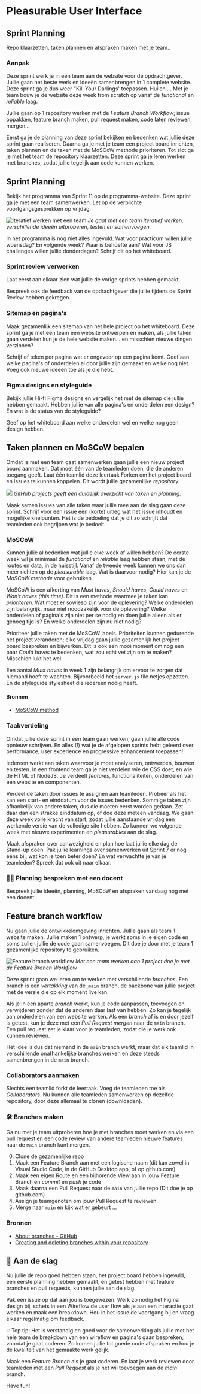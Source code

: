 # Pleasurable User Interface

## Sprint Planning

Repo klaarzetten, taken plannen en afspraken maken met je team..

### Aanpak
Deze sprint werk je in een team aan de website voor de opdrachtgever. 
Jullie gaan het beste werk en ideeën samenbrengen in 1 complete website.
Deze sprint ga je dus weer "Kill Your Darlings' toepassen. Huilen ... Met je team bouw je de website deze week from scratch op vanaf de _functional_ en _reliable_ laag.

Jullie gaan op 1 repository werken met de *Feature Branch Workflow*; issue oppakken, feature branch maken, pull request maken, code laten reviewen, mergen...

Eerst ga je de planning van deze sprint bekijken en bedenken wat jullie deze sprint gaan realiseren. Daarna ga je met je team een project board inrichten, taken plannen en de taken met de MoSCoW methode prioriteren. Tot slot ga je met het team de repository klaarzetten. Deze sprint ga je leren werken met branches, zodat jullie tegelijk aan code kunnen werken.

## Sprint Planning

Bekijk het programma van Sprint 11 op de programma-website. Deze sprint ga je met een team samenwerken. Let op de verplichte voortgangsgesprekken op vrijdag.

![Iteratief werken met een team](experimenteren-varieren.png) 
*Je gaat met een team iteratief werken, verschillende ideeën uitproberen, testen en samenvoegen.*

In het programma is nog niet alles ingevuld. Wat voor practicum willen jullie woensdag? En volgende week? Waar is behoefte aan? Wat voor JS challenges willen jullie donderdagen? Schrijf dit op het whiteboard.

### Sprint review verwerken
Laat eerst aan elkaar zien wat jullie de vorige sprints hebben gemaakt.

Bespreek ook de feedback van de opdrachtgever die jullie tijdens de Sprint Review hebben gekregen.

### Sitemap en pagina's
Maak gezamenlijk een sitemap van het hele project op het whiteboard. Deze sprint ga je met een team een website ontwerpen en maken, als jullie taken gaan verdelen kun je de hele website maken... en misschien nieuwe dingen verzinnen?

Schrijf of teken per pagina wat er ongeveer op een pagina komt. Geef aan welke pagina's of onderdelen al door jullie zijn gemaakt en welke nog niet. Voeg ook nieuwe ideeën toe als je die hebt.

### Figma designs en styleguide
Bekijk jullie Hi-fi Figma designs en vergelijk het met de sitemap die jullie hebben gemaakt. Hebben jullie van alle pagina's en onderdelen een design? 
En wat is de status van de styleguide?

Geef op het whiteboard aan welke onderdelen wel en welke nog geen design hebben.

## Taken plannen en MoSCoW bepalen

Omdat je met een team gaat samenwerken gaan jullie een nieuw project board aanmaken. Dat moet één van de teamleden doen, die de anderen toegang geeft. Laat één teamlid deze leertaak Forken om het project board en issues te kunnen koppelen. Dit wordt jullie gezamenlijke *repository*.

![](ghprojects-example-roadmap.webp)
*GitHub projects geeft een duidelijk overzicht van taken en planning.*

Maak samen issues van alle taken waar jullie mee aan de slag gaan deze sprint. Schrijf voor een issue een (korte) uitleg wat het issue inhoudt en mogelijke knelpunten. Het is de bedoeling dat je dit zo schrijft dat teamleden ook begrijpen wat je bedoelt...

### MoSCoW
Kunnen jullie al bedenken wat jullie elke week af willen hebben? De eerste week wil je minimaal de _functional_ en _reliable_ laag hebben staan, met de routes en data, in de huisstijl. Vanaf de tweede week kunnen we ons dan meer richten op de _pleasurable_ laag.
Wat is daarvoor nodig? Hier kan je de _MoSCoW methode_ voor gebruiken.

MoSCoW is een afkorting van *Must haves*, *Should haves*, *Could haves* en *Won't haves (this time)*. Dit is een methode waarmee je taken kan _prioriteren_. Wat moet er sowieso zijn voor de oplevering? Welke onderdelen zijn belangrijk, maar niet noodzakelijk voor de oplevering? Welke onderdelen of pagina's zijn niet per se nodig en doen jullie alleen als er genoeg tijd is? En welke onderdelen zijn nu niet nodig?

Prioriteer jullie taken met de MoSCoW labels. Prioriteiten kunnen gedurende het project veranderen; elke vrijdag gaan jullie gezamenlijk het project board bespreken en bijwerken. Dit is ook een mooi moment om nog een paar *Could haves* te bedenken, wat zou echt vet zijn om te maken? Misschien lukt het wel...

Een aantal *Must haves* in week 1 zijn belangrijk om ervoor te zorgen dat niemand hoeft te wachten. Bijvoorbeeld het `server.js` file netjes opzetten. En de styleguide stylesheet die iedereen nodig heeft.

#### Bronnen

- [MoSCoW method](https://en.wikipedia.org/wiki/MoSCoW_method)

### Taakverdeling

Omdat jullie deze sprint in een team gaan werken, gaan jullie alle code opnieuw schrijven. En alles (!) wat je de afgelopen sprints hebt geleerd over performance, user experience en progressive enhancement toepassen!

Iedereen werkt aan taken waarvoor je moet analyseren, ontwerpen, bouwen en testen. In een frontend team ga je niet verdelen wie de CSS doet, en wie de HTML of NodeJS. Je verdeelt _features_, functionaliteiten, onderdelen van een website en componenten.

Verdeel de taken door issues te assignen aan teamleden. Probeer als het kan een start- en einddatum voor de issues bedenken. Sommige taken zijn afhankelijk van andere taken, dus die moeten eerst worden gedaan. Zet daar dan een strakke einddatum op, of doe deze meteen vandaag.
We gaan deze week volle kracht van start, zodat jullie aanstaande vrijdag een werkende versie van de volledige site hebben. Zo kunnen we volgende week met nieuwe experimenten en _pleasurables_ aan de slag.


Maak afspraken over aanwezigheid en plan hoe laat jullie elke dag de Stand-up doen. 
Pak jullie learnings over samenwerken uit Sprint 7 er nog eens bij, wat kon je toen beter doen? En wat verwachtte je van je teamleden? Spreek dat ook uit naar elkaar.

### 🧑‍🏫 Planning bespreken met een docent
Bespreek jullie ideeën, planning, MoSCoW en afspraken vandaag nog met een docent.


## Feature branch workflow

Nu gaan jullie de ontwikkelomgeving inrichten. Jullie gaan als team 1 website maken. Jullie maken 1 ontwerp, je werkt soms in je eigen code en soms zullen jullie de code gaan samenvoegen. Dit doe je door met je team 1 gezamenlijke repository te gebruiken.

![Feature branch workflow](feature-branch.png) 
*Met een team werken aan 1 project doe je met de Feature Branch Workflow*

Deze sprint gaan we leren om te werken met verschillende _branches_. Een branch is een _vertakking_ van de`_main` branch, de backbone van jullie project met de versie die op elk moment live kan.

Als je in een aparte _branch_ werkt, kun je code aanpassen, toevoegen en verwijderen zonder dat de anderen daar last van hebben. Zo kan je tegelijk aan onderdelen van een website werken. Als een _branch_ af is en door jezelf is getest, kun je deze met een _Pull Request_ _mergen_ naar de `main` branch. Een pull request zet je klaar voor je teamleden, zodat die je werk ook kunnen reviewen.

Het idee is dus dat niemand in de `main` branch werkt, maar dat elk teamlid in verschillende onafhankelijke branches werken en deze steeds samenbrengen in de `main` branch.

### Collaborators aanmaken
Slechts één teamlid forkt de leertaak. Voeg de teamleden toe als _Collaborators_. Nu kunnen alle teamleden samenwerken op dezelfde repository, door deze allemaal te clonen (downloaden).

### 🛠️ Branches maken
Ga nu met je team uitproberen hoe je met branches moet werken en via een pull request en een code review van andere teamleden nieuwe features naar de `main` branch kunt mergen.

0. Clone de gezamenlijke repo
1. Maak een Feature Branch aan met een logische naam (dit kan zowel in Visual Studio Code, in de GitHub Desktop app, of op github.com)
2. Maak een eigen Route en een bijhorende View aan in jouw Feature Branch en _commit_ en _push_ je code
3. Maak daarna een Pull Request naar de `main` van jullie repo (Dit doe je op github.com)
4. Assign je teamgenoten om jouw Pull Request te reviewen
5. Merge naar `main` en kijk wat er gebeurt ...

### Bronnen

- [About branches - GitHub](https://docs.github.com/en/pull-requests/collaborating-with-pull-requests/proposing-changes-to-your-work-with-pull-requests/about-branches)
- [Creating and deleting branches within your repository](https://docs.github.com/en/pull-requests/collaborating-with-pull-requests/proposing-changes-to-your-work-with-pull-requests/creating-and-deleting-branches-within-your-repository)


## 👷 Aan de slag
Nu jullie de repo goed hebben staan, het project board hebben ingevuld, een eerste planning hebben gemaakt, en getest hebben met feature branches en pull requests, kunnen jullie aan de slag. 

Pak een issue op dat aan jou is toegewezen. Werk zo nodig het Figma design bij, schets in een Wireflow de user flow als je aan een interactie gaat werken en maak een breakdown. Hou in het issue de voortgang bij en vraag elkaar regelmatig om feedback. 

💡 Top tip: Het is verstandig en goed voor de samenwerking als jullie met het hele team de breakdown van een wireflow en pagina's gaan bespreken, voordat je gaat coderen. Zo komen jullie tot goede code afspraken en hou je de kwaliteit van het gemaakte werk gelijk.

Maak een _Feature Branch_ als je gaat coderen. En laat je werk reviewen door teamleden met een _Pull Request_ als je het wil toevoegen aan de _main_ branch.

Have fun!



<!--
### Samenwerken & planning
In de analysefase bespreek je als team welke werkzaamheden er zijn, wie wat gaat doen en maak je een planning. 
Er is veel werk aan de winkel deze sprint, maak afspraken om elke dag aan het project te werken en hoe jullie elkaar op de hoogte houden van de vorderingen.

### Materiaal voor samenwerken

- [About Github Projects, quickstart en best practices](https://docs.github.com/en/issues/planning-and-tracking-with-projects/learning-about-projects/about-projects)
- [De Daily standup meeting: uitleg en tips](https://scrumguide.nl/daily-standup-meeting/)

- [Making a pull-request](https://www.atlassian.com/git/tutorials/making-a-pull-request) (nb. wij gebruiken de feature-branch workflow)
- [How to Collaborate on GitHub](https://code.tutsplus.com/tutorials/how-to-collaborate-on-github--net-34267)
- [download het Team Canvas](https://github.com/fdnd-task/performance-matters-fast-website/blob/main/docs/Teamcanvas.pdf)
- [Lees instructies over het gebruik van het Teamcanvas in de deeltaak uit sprint 1](https://github.com/fdnd-task/your-tribe-team-canvas)

-->
